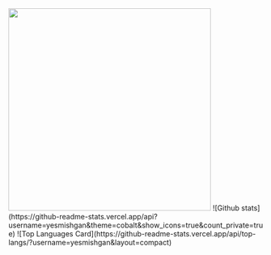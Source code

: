 <img src="https://media.giphy.com/media/3o7abooVPgeGpknXpu/giphy.gif" width="400">
![Github stats](https://github-readme-stats.vercel.app/api?username=yesmishgan&theme=cobalt&show_icons=true&count_private=true)
![Top Languages Card](https://github-readme-stats.vercel.app/api/top-langs/?username=yesmishgan&layout=compact)
<!--
**yesmishgan/yesmishgan** is a ✨ _special_ ✨ repository because its `README.md` (this file) appears on your GitHub profile.

Here are some ideas to get you started:

- 🔭 I’m currently working on ...
- 🌱 I’m currently learning ...
- 👯 I’m looking to collaborate on ...
- 🤔 I’m looking for help with ...
- 💬 Ask me about ...
- 📫 How to reach me: ...
- 😄 Pronouns: ...
- ⚡ Fun fact: ...
-->
